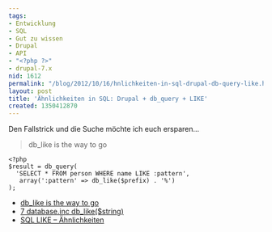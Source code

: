 ```yaml
---
tags:
- Entwicklung
- SQL
- Gut zu wissen
- Drupal
- API
- "<?php ?>"
- drupal-7.x
nid: 1612
permalink: "/blog/2012/10/16/hnlichkeiten-in-sql-drupal-db-query-like.html"
layout: post
title: 'Ähnlichkeiten in SQL: Drupal + db_query + LIKE'
created: 1350412870
---
```

<p>Den Fallstrick und die Suche möchte ich euch ersparen...</p>
<blockquote>db_like is the way to go</blockquote>

```
<?php
$result = db_query( 
  'SELECT * FROM person WHERE name LIKE :pattern', 
   array(':pattern' => db_like($prefix) . '%') 
); 
```
<!--break-->
<ul>
	<li><a href="http://api.drupal.org/api/drupal/includes%21database%21database.inc/function/db_query/7#comment-33348">db_like is the way to go</a></li>
	<li><a href="http://api.drupal.org/api/drupal/includes%21database%21database.inc/function/db_like/7">7 database.inc db_like($string)</a></li>
	<li><a href="http://de.wikibooks.org/wiki/Einf%C3%BChrung_in_SQL:_WHERE-Klausel_im_Detail#LIKE_.E2.80.93_.C3.84hnlichkeiten_.281.29">SQL LIKE – Ähnlichkeiten</a></li>
</ul>
